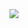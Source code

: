 
<div class="overlay-container">
  <div class="overlay-box" style="left: 51.8%; top: 46%; height: 45%; width: 24%"></div>
  <img src="~/pages/basics/data/assets/app-data.png" class="full-width">
</div>
